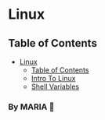 # Linux

## Table of Contents

- [Linux](#linux)
    - [Table of Contents](#table-of-contents)
    - [Intro To Linux](/Linux/intro_linux.md)
    - [Shell Variables](/Linux/shell_variables.md)


### By **MARIA 🖤**